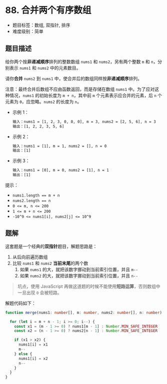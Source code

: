 # 88. 合并两个有序数组

- 题目标签：数组, 双指针, 排序
- 难度级别：简单

## 题目描述

给你两个按**非递减顺序**排列的整数数组 `nums1` 和 `nums2`，另有两个整数 `m` 和 `n`，分别表示 `nums1` 和 `nums2` 中的元素数目。

请你**合并** `nums2` 到 `nums1` 中，使合并后的数组同样按**非递减顺序**排列。

注意：最终合并后数组不应由函数返回，而是存储在数组 `nums1` 中。为了应对这种情况，`nums1` 的初始长度为 `m + n`，其中前 `m` 个元素表示应合并的元素，后 `n` 个元素为 `0`，应忽略。`nums2` 的长度为 `n`。

- 示例 1：

  ```txt
  输入：nums1 = [1, 2, 3, 0, 0, 0], m = 3, nums2 = [2, 5, 6], n = 3
  输出：[1, 2, 2, 3, 5, 6]
  ```

- 示例 2：

  ```txt
  输入：nums1 = [1], m = 1, nums2 = [], n = 0
  输出：[1]
  ```

- 示例 3：

  ```txt
  输入：nums1 = [0], m = 0, nums2 = [1], n = 1
  输出：[1]
  ```

提示：

- `nums1.length == m + n`
- `nums2.length == n`
- `0 <= m, n <= 200`
- `1 <= m + n <= 200`
- `-10^9 <= nums1[i], nums2[j] <= 10^9`

## 题解

这套题是一个经典的**双指针**题目，解题思路是：

1. 从后向前遍历数组
2. 比较 `nums1` 和 `nums2` **当前末尾**的两个数
   1. 如果 `nums1` 的大，就把该数字挪动到当前索引位置，并且 `m--`
   2. 如果 `nums2` 的大，就把该数字挪动到当前索引位置，并且 `n--`

> 坑点，使用 JavaScript 再做这道题的时候不能使用**短路运算**，否则数组中一旦出现 `0` 会被短路。

解题代码如下：

```ts
function merge(nums1: number[], m: number, nums2: number[], n: number): void {

  for (let i = m + n - 1; i >= 0; i--) {
    const x1 = (m - 1 >= 0) ? nums1[m - 1] : Number.MIN_SAFE_INTEGER
    const x2 = (n - 1 >= 0) ? nums2[n - 1] : Number.MIN_SAFE_INTEGER

    if (x1 > x2) {
      nums1[i] = x1
      m--
    } else {
      nums1[i] = x2
      n--
    }
  }
}
```
